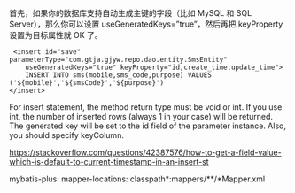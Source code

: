 


首先，如果你的数据库支持自动生成主键的字段（比如 MySQL 和 SQL Server），那么你可以设置 useGeneratedKeys=”true”，然后再把 keyProperty 设置为目标属性就 OK 了。
```
 <insert id="save" parameterType="com.gtja.gjyw.repo.dao.entity.SmsEntity"
	useGeneratedKeys="true" keyProperty="id,create_time,update_time">
	INSERT INTO sms(mobile,sms_code,purpose) VALUES ('${mobile}','${smsCode}','${purpose}')
</insert>
```
For insert statement, the method return type must be void or int.
If you use int, the number of inserted rows (always 1 in your case) will be returned.
The generated key will be set to the id field of the parameter instance.
Also, you should specify keyColumn.



https://stackoverflow.com/questions/42387576/how-to-get-a-field-value-which-is-default-to-current-timestamp-in-an-insert-st

mybatis-plus:
  mapper-locations: classpath*:mappers/**/*Mapper.xml